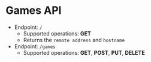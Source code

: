# Games API

* Endpoint: `/`
    * Supported operations: **GET**
    * Returns the `remote address` and `hostname`
* Endpoint: `/games`
    * Supported operations: **GET**, **POST**, **PUT**, **DELETE**
